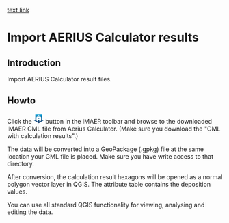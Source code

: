 [text link](00_index.md)

# Import AERIUS Calculator results

## Introduction

Import AERIUS Calculator result files.

## Howto

Click the ![alt text](../ImaerPlugin/icon_import_calc_result.png "import buton") button in the IMAER toolbar and browse to the downloaded IMAER GML file from Aerius Calculator. (Make sure you download the "GML with calculation results".)

The data will be converted into a GeoPackage (.gpkg) file at the same location your GML file is placed. Make sure you have write access to that directory.

After conversion, the calculation result hexagons will be opened as a normal polygon vector layer in QGIS. The attribute table contains the deposition values.

You can use all standard QGIS functionality for viewing, analysing and editing the data.
